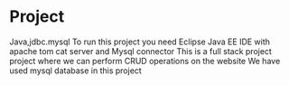# Project
Java,jdbc.mysql
To run this project you need Eclipse Java EE IDE with apache tom cat server and Mysql connector
This is a full stack project project where we can perform CRUD operations on the website
We have used mysql database in this project
